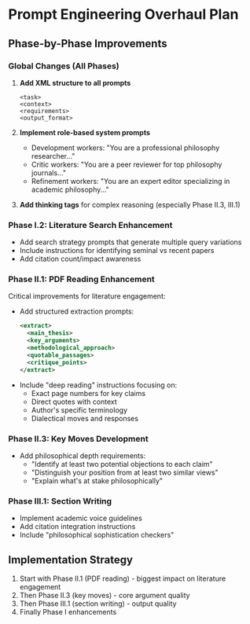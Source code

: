 # Prompt Engineering Overhaul Plan

## Phase-by-Phase Improvements

### Global Changes (All Phases)
1. **Add XML structure to all prompts**
   ```
   <task>
   <context>
   <requirements>
   <output_format>
   ```

2. **Implement role-based system prompts**
   - Development workers: "You are a professional philosophy researcher..."
   - Critic workers: "You are a peer reviewer for top philosophy journals..."
   - Refinement workers: "You are an expert editor specializing in academic philosophy..."

3. **Add thinking tags** for complex reasoning (especially Phase II.3, III.1)

### Phase I.2: Literature Search Enhancement
- Add search strategy prompts that generate multiple query variations
- Include instructions for identifying seminal vs recent papers
- Add citation count/impact awareness

### Phase II.1: PDF Reading Enhancement
Critical improvements for literature engagement:
- Add structured extraction prompts:
  ```xml
  <extract>
    <main_thesis>
    <key_arguments>
    <methodological_approach>
    <quotable_passages>
    <critique_points>
  </extract>
  ```
- Include "deep reading" instructions focusing on:
  - Exact page numbers for key claims
  - Direct quotes with context
  - Author's specific terminology
  - Dialectical moves and responses

### Phase II.3: Key Moves Development
- Add philosophical depth requirements:
  - "Identify at least two potential objections to each claim"
  - "Distinguish your position from at least two similar views"
  - "Explain what's at stake philosophically"

### Phase III.1: Section Writing
- Implement academic voice guidelines
- Add citation integration instructions
- Include "philosophical sophistication checkers"

## Implementation Strategy
1. Start with Phase II.1 (PDF reading) - biggest impact on literature engagement
2. Then Phase II.3 (key moves) - core argument quality
3. Then Phase III.1 (section writing) - output quality
4. Finally Phase I enhancements 